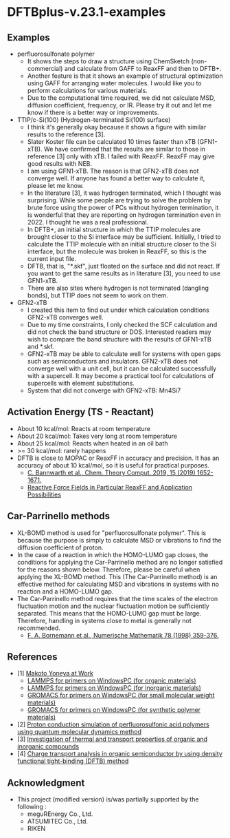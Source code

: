 # DFTBplus-v.23.1-examples


## Examples ######################################
- perfluorosulfonate polymer
  + It shows the steps to draw a structure using ChemSketch (non-commercial) and calculate from GAFF to ReaxFF and then to DFTB+.
  + Another feature is that it shows an example of structural optimization using GAFF for arranging water molecules. I would like you to perform calculations for various materials.
  + Due to the computational time required, we did not calculate MSD, diffusion coefficient, frequency, or IR. Please try it out and let me know if there is a better way or improvements.
- TTIP/c-Si(100) (Hydrogen-terminated Si(100) surface)
  + I think it's generally okay because it shows a figure with similar results to the reference [3].
  + Slater Koster file can be calculated 10 times faster than xTB (GFN1-xTB). We have confirmed that the results are similar to those in reference [3] only with xTB. I failed with ReaxFF. ReaxFF may give good results with NEB.
  + I am using GFN1-xTB. The reason is that GFN2-xTB does not converge well. If anyone has found a better way to calculate it, please let me know.
  + In the literature [3], it was hydrogen terminated, which I thought was surprising. While some people are trying to solve the problem by brute force using the power of PCs without hydrogen termination, it is wonderful that they are reporting on hydrogen termination even in 2022. I thought he was a real professional.
  + In DFTB+, an initial structure in which the TTIP molecules are brought closer to the Si interface may be sufficient. Initially, I tried to calculate the TTIP molecule with an initial structure closer to the Si interface, but the molecule was broken in ReaxFF, so this is the current input file.
  + DFTB, that is, "*.skf", just floated on the surface and did not react. If you want to get the same results as in literature [3], you need to use GFN1-xTB.
  + There are also sites where hydrogen is not terminated (dangling bonds), but TTIP does not seem to work on them.
- GFN2-xTB
  + I created this item to find out under which calculation conditions GFN2-xTB converges well.
  + Due to my time constraints, I only checked the SCF calculation and did not check the band structure or DOS. Interested readers may wish to compare the band structure with the results of GFN1-xTB and *.skf.
  + GFN2-xTB may be able to calculate well for systems with open gaps such as semiconductors and insulators. GFN2-xTB does not converge well with a unit cell, but it can be calculated successfully with a supercell. It may become a practical tool for calculations of supercells with element substitutions.
  + System that did not converge with GFN2-xTB: Mn4Si7
  
## Activation Energy (TS - Reactant) ######################################
- About 10 kcal/mol: Reacts at room temperature
- About 20 kcal/mol: Takes very long at room temperature
- About 25 kcal/mol: Reacts when heated in an oil bath
- \>= 30 kcal/mol: rarely happens
- DFTB is close to MOPAC or ReaxFF in accuracy and precision. It has an accuracy of about 10 kcal/mol, so it is useful for practical purposes.
  + [C. Bannwarth et al., Chem. Theory Comput. 2019, 15 (2019) 1652-1671.](https://doi.org/10.1021/acs.jctc.8b01176)
  + [Reactive Force Fields in Particular ReaxFF and Application Possibilities](https://www.tu-chemnitz.de/physik/CPHYS/Conferences/EL/EL2010/presentations/schonfelder.t.10.reactive.0701.pdf)

## Car-Parrinello methods ######################################
- XL-BOMD method is used for "perfluorosulfonate polymer". This is because the purpose is simply to calculate MSD or vibrations to find the diffusion coefficient of proton.
- In the case of a reaction in which the HOMO-LUMO gap closes, the conditions for applying the Car-Parrinello method are no longer satisfied for the reasons shown below. Therefore, please be careful when applying the XL-BOMD method. This (The Car-Parrinello method) is an effective method for calculating MSD and vibrations in systems with no reaction and a HOMO-LUMO gap.
- The Car-Parrinello method requires that the time scales of the electron fluctuation motion and the nuclear fluctuation motion be sufficiently separated. This means that the HOMO-LUMO gap must be large. Therefore, handling in systems close to metal is generally not recommended.
  + [F. A. Bornemann et al., Numerische Mathematik 78 (1998) 359-376.](https://doi.org/10.1007/s002110050316)

## References ######################################
- [1] [Makoto Yoneya at Work](https://makoto-yoneya.github.io/)
  + [LAMMPS for primers on WindowsPC (for organic materials)](https://makoto-yoneya.github.io/LAMMPS-organics/)
  + [LAMMPS for primers on WindowsPC (for inorganic materials)](https://makoto-yoneya.github.io/LAMMPS-inorganics/)
  + [GROMACS for primers on WindowsPC (for small molecular weight materials)](https://makoto-yoneya.github.io/MDforPRIMERS/)
  + [GROMACS for primers on WindowsPC (for synthetic polymer materials)](https://makoto-yoneya.github.io/MDforPOLYMERS/)
- [2] [Proton conduction simulation of perfluorosulfonic acid polymers using quantum molecular dynamics method](http://molsci.center.ims.ac.jp/area/2007/bk2007/papers/3P057_w.pdf)
- [3] [Investigation of thermal and transport properties of organic and inorganic compounds](https://repository.kulib.kyoto-u.ac.jp/dspace/bitstream/2433/283169/1/scr_2023_48.pdf)
- [4] [Charge transport analysis in organic semiconductor by using density functional tight-binding (DFTB) method](http://molsci.center.ims.ac.jp/area/2015/PDF/pdf/3P040_m.pdf)

## Acknowledgment ######################################
- This project (modified version) is/was partially supported by the following :
  + meguREnergy Co., Ltd.
  + ATSUMITEC Co., Ltd.
  + RIKEN